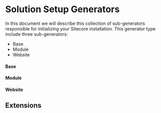 # Solution Setup Generators

In this document we will describe this collection of sub-generators responsible for initializing your Sitecore installation.  This generator type include three sub-generators:

  - Base
  - Module
  - Website

#### Base

#### Module

#### Website

## Extensions
